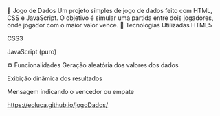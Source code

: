 🎲 Jogo de Dados
Um projeto simples de jogo de dados feito com HTML, CSS e JavaScript. O objetivo é simular uma partida entre dois jogadores, onde jogador com o maior valor vence.
🚀 Tecnologias Utilizadas
HTML5

CSS3

JavaScript (puro)

⚙️ Funcionalidades
Geração aleatória dos valores dos dados

Exibição dinâmica dos resultados

Mensagem indicando o vencedor ou empate

https://eoluca.github.io/jogoDados/
